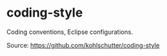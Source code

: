 coding-style
============

Coding conventions, Eclipse configurations.

Source: https://github.com/kohlschutter/coding-style
